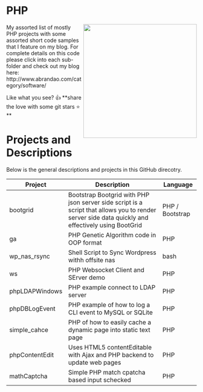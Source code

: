 # PHP

<img align="right" width="300" src="https://github.com/acbrandao/templates/blob/master/img/php_PNG39.png">
My assorted list of mostly PHP projects with some assorted short code samples that I feature on my blog. For complete details on this code please click into each sub-folder and check out my blog here:  http://www.abrandao.com/category/software/

Like what you see? :thumbsup: **share the love with some git stars :star: **

# Projects and Descriptions

Below is the general descriptions and projects in this GitHub direcotry.

| Project        | Description           | Language   |
| ---  |-----------  |----- |
| bootgrid     | Bootstrap Bootgrid with PHP json server side script is a script that allows you to render server side data quickly and effectively using BootGrid | PHP / Bootstrap  |
| ga      | PHP Genetic Algorithm code in OOP format      |   PHP |
| wp_nas_rsync  | Shell Script to Sync Wordpress withh offsite nas     |   bash   |
| ws   | PHP Websocket Client and SErver demo     |   PHP   |
| phpLDAPWindows   | PHP example connect to LDAP server   |   PHP   |
| phpDBLogEvent   | PHP example of how to log a CLI event to MySQL or  SQLite  |   PHP   |
| simple_cahce    | PHP  of how to easily cache a dynamic page into static text page  |   PHP   |
| phpContentEdit  | Uses HTML5 contentEditable with Ajax and PHP backend to update web pages | PHP |
| mathCaptcha   |Simple PHP match cpatcha based input schecked| PHP |


